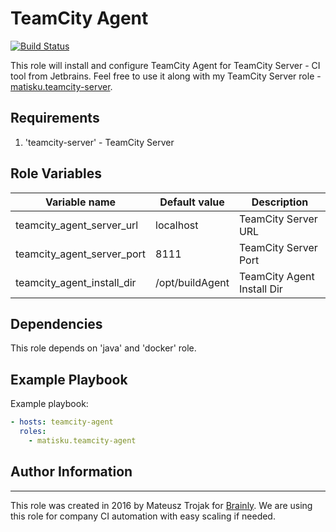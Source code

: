 TeamCity Agent
=========

[![Build Status](https://travis-ci.org/matisku/ansible-teamcity-agent.svg?branch=master)](https://travis-ci.org/matisku/ansible-teamcity-agent)

This role will install and configure TeamCity Agent for TeamCity Server - CI tool from Jetbrains.
Feel free to use it along with my TeamCity Server role - [matisku.teamcity-server](https://github.com/matisku/ansible-teamcity-server).

Requirements
------------

1. 'teamcity-server' - TeamCity Server

Role Variables
--------------

| Variable name              | Default value    | Description                      |
|----------------------------|------------------|----------------------------------|
| teamcity_agent_server_url  |  localhost       | TeamCity Server URL              |
| teamcity_agent_server_port |  8111            | TeamCity Server Port             |
| teamcity_agent_install_dir |  /opt/buildAgent | TeamCity Agent Install Dir       |

Dependencies
------------

This role depends on 'java' and 'docker' role.

Example Playbook
----------------

Example playbook:

```yaml
- hosts: teamcity-agent
  roles:
    - matisku.teamcity-agent
```

## Author Information
----------------

This role was created in 2016 by Mateusz Trojak for [Brainly](http://www.brainly.com).
We are using this role for company CI automation with easy scaling if needed.
